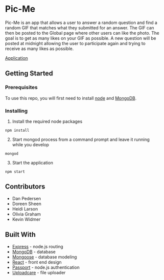 # Pic-Me

Pic-Me is an app that allows a user to answer a random question and find a random GIF that matches what they submitted for an answer. The GIF can then be posted to the Global page where other users can like the photo. The goal is to get as many likes on your GIF as possible. A new question will be posted at midnight allowing the user to participate again and trying to receive as many likes as possible.

[Application](https://pic-me-dp.herokuapp.com/)

## Getting Started

### Prerequisites

To use this repo, you will first need to install [node](https://nodejs.org/en/) and [MongoDB](https://docs.mongodb.com/manual/installation/).

### Installing

1. Install the required node packages

```
npm install
```

2. Start mongod process from a command prompt and leave it running while you develop

```
mongod
```

3. Start the application

```
npm start
```

## Contributors

- Dan Pedersen
- Doreen Sheen
- Heidi Larson
- Olivia Graham
- Kevin Widmer

## Built With

- [Express](https://expressjs.com/) - node.js routing
- [MongoDB](https://www.mongodb.com/) - database
- [Mongoose](http://mongoosejs.com/) - database modeling
- [React](http://reactjs.org) - front end design
- [Passport](http://passportjs.org) - node.js authentication
- [Uploadcare](https://uploadcare.com) - file uploader
